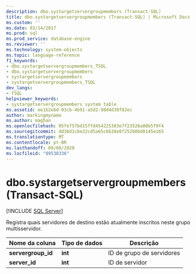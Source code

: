 ```yaml
---
description: dbo.systargetservergroupmembers (Transact-SQL)
title: dbo.systargetservergroupmembers (Transact-SQL) | Microsoft Docs
ms.custom: ''
ms.date: 03/14/2017
ms.prod: sql
ms.prod_service: database-engine
ms.reviewer: ''
ms.technology: system-objects
ms.topic: language-reference
f1_keywords:
- dbo.systargetservergroupmembers_TSQL
- dbo.systargetservergroupmembers
- systargetservergroupmembers
- systargetservergroupmembers_TSQL
dev_langs:
- TSQL
helpviewer_keywords:
- systargetservergroupmembers system table
ms.assetid: ee1b2ebd-03cb-4b91-a5d2-98d4d38f82ec
author: markingmyname
ms.author: maghan
ms.openlocfilehash: 05fe757bd15ffd454225303e7f23526a00b5f9f4
ms.sourcegitcommit: dd36d1cbe32cd5a65c6638e8f252b0bd8145e165
ms.translationtype: MT
ms.contentlocale: pt-BR
ms.lasthandoff: 09/08/2020
ms.locfileid: "89538336"
---
```

# <a name="dbosystargetservergroupmembers-transact-sql"></a>dbo.systargetservergroupmembers (Transact-SQL)
[!INCLUDE [SQL Server](../../includes/applies-to-version/sqlserver.md)]

  Registra quais servidores de destino estão atualmente inscritos neste grupo multisservidor.  
  
|Nome da coluna|Tipo de dados|Descrição|  
|-----------------|---------------|-----------------|  
|**servergroup_id**|**int**|ID de grupo de servidores|  
|**server_id**|**int**|ID de servidor|  
  
  
